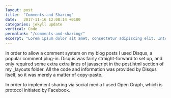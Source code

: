 ```yaml
---
layout: post
title:  "Comments and Sharing"
date:   2017-11-16 12:08:14 +0100
categories: jekyll update
vertical: Code
permalink: "/comments-and-sharing/"
excerpt: "Lorem ipsum dolor sit amet, consectetur adipiscing elit. Integer odio purus, euismod porta enim ac, sagittis congue diam."
---
```


In order to allow a comment system on my blog posts I used Disqus, a popular comment plug-in. Disqus was fairly straight-forward to set up, and only required some extra extra lines of javascript in the post.html section of my _layouts folder. All the code and information was provided by Disqus itself, so it was merely a matter of copy-paste. 

In order to implement sharing via social media I used Open Graph, which is protocol initiated by Facebook. 